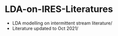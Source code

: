 # LDA-on-IRES-Literatures
- LDA modelling on intermittent stream literature/
- Literature updated to Oct 2021/
